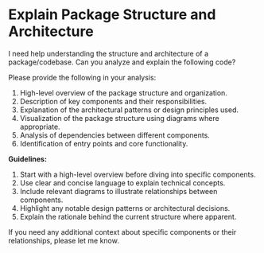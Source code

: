 # Explain Package Structure and Architecture
 
I need help understanding the structure and architecture of a package/codebase. Can you analyze and explain the following code?
 


 
Please provide the following in your analysis:
 
1. High-level overview of the package structure and organization.
2. Description of key components and their responsibilities.
3. Explanation of the architectural patterns or design principles used.
4. Visualization of the package structure using diagrams where appropriate.
5. Analysis of dependencies between different components.
6. Identification of entry points and core functionality.
 
**Guidelines:**
1. Start with a high-level overview before diving into specific components.
2. Use clear and concise language to explain technical concepts.
3. Include relevant diagrams to illustrate relationships between components.
4. Highlight any notable design patterns or architectural decisions.
5. Explain the rationale behind the current structure where apparent.
 
If you need any additional context about specific components or their relationships, please let me know.